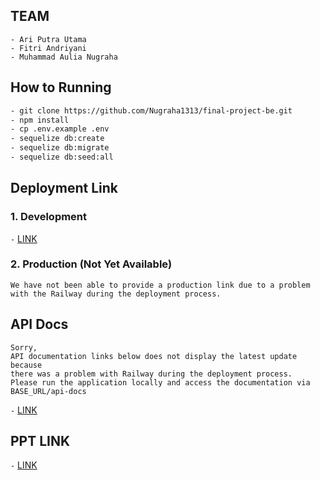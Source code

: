 ## TEAM
```
- Ari Putra Utama
- Fitri Andriyani
- Muhammad Aulia Nugraha
```
## How to Running

```bash
- git clone https://github.com/Nugraha1313/final-project-be.git
- npm install
- cp .env.example .env
- sequelize db:create
- sequelize db:migrate
- sequelize db:seed:all
```

## Deployment Link
### 1. Development
```-``` <a href="https://final-project-be-develop.up.railway.app/">LINK</a>

### 2. Production (Not Yet Available)
```
We have not been able to provide a production link due to a problem with the Railway during the deployment process.
```

## API Docs

```
Sorry,
API documentation links below does not display the latest update because
there was a problem with Railway during the deployment process.
Please run the application locally and access the documentation via BASE_URL/api-docs
```
```-``` <a href="https://final-project-be-develop.up.railway.app/api-docs">LINK</a>

## PPT LINK
```-``` <a href="https://www.canva.com/design/DAFnJ0Zko0U/_D7VVJsQbJS_kLonDs1CGA/view?utm_content=DAFnJ0Zko0U&utm_campaign=designshare&utm_medium=link&utm_source=publishsharelink">LINK</a>
